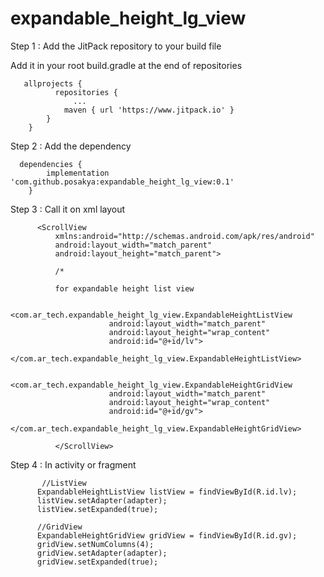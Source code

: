 # expandable_height_lg_view
Step 1 : Add the JitPack repository to your build file

Add it in your root build.gradle at the end of repositories

       allprojects {
		      repositories {
			      ...
			    maven { url 'https://www.jitpack.io' }
		    }
	    }

Step 2 : Add the dependency

      dependencies {
	        implementation 'com.github.posakya:expandable_height_lg_view:0.1'
	    }
      
Step 3 : Call it on xml layout

          <ScrollView
              xmlns:android="http://schemas.android.com/apk/res/android"
              android:layout_width="match_parent"
              android:layout_height="match_parent">

              /*

              for expandable height list view

                       <com.ar_tech.expandable_height_lg_view.ExpandableHeightListView
                          android:layout_width="match_parent"
                          android:layout_height="wrap_content"
                          android:id="@+id/lv">
                      </com.ar_tech.expandable_height_lg_view.ExpandableHeightListView>

                      <com.ar_tech.expandable_height_lg_view.ExpandableHeightGridView
                          android:layout_width="match_parent"
                          android:layout_height="wrap_content"
                          android:id="@+id/gv">
                      </com.ar_tech.expandable_height_lg_view.ExpandableHeightGridView>

              </ScrollView>
              
 Step 4 : In activity or fragment
 
           //ListView
          ExpandableHeightListView listView = findViewById(R.id.lv);
          listView.setAdapter(adapter);
          listView.setExpanded(true);

          //GridView
          ExpandableHeightGridView gridView = findViewById(R.id.gv);
          gridView.setNumColumns(4);
          gridView.setAdapter(adapter);
          gridView.setExpanded(true);
